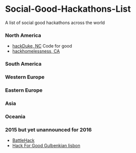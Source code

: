 # Social-Good-Hackathons-List

A list of social good hackathons across the world

### North America
- [hackDuke, NC](https://www.hackduke.org/) Code for good
- [hackhomelessness, CA](http://hackhomelessness.com/)

### South America

### Western Europe

### Eastern Europe

### Asia

### Oceania


### 2015 but yet unannounced for 2016
- [BattleHack](battlehack.org)
- [Hack For Good Gulbenkian lisbon](http://www.hackforgood.pt/)
